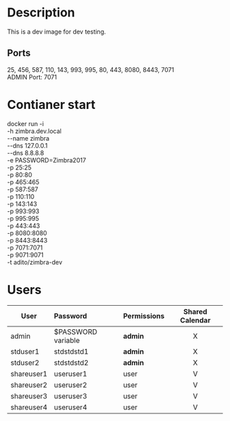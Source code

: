 # Description
This is a dev image for dev testing.

## Ports
25, 456, 587, 110, 143, 993, 995, 80, 443, 8080, 8443, 7071 \
ADMIN Port: 7071

# Contianer start

docker run -i \
-h zimbra.dev.local \
--name zimbra \
--dns 127.0.0.1 \
--dns 8.8.8.8 \
-e PASSWORD=Zimbra2017 \
-p 25:25 \
-p 80:80 \
-p 465:465 \
-p 587:587 \
-p 110:110 \
-p 143:143 \
-p 993:993 \
-p 995:995 \
-p 443:443 \
-p 8080:8080 \
-p 8443:8443 \
-p 7071:7071 \
-p 9071:9071 \
-t adito/zimbra-dev

# Users

| User          | Password           | Permissions  | Shared Calendar    |
| ------------- |:-------------      |:-------------|:------------------:|
| admin         | $PASSWORD variable |**admin**     |X                   | 
| stduser1      | stdstdstd1         |**admin**     |X                   |
| stduser2      | stdstdstd2         |**admin**     |X                   |
| shareuser1    | useruser1          |user          |V                   |
| shareuser2    | useruser2          |user          |V                   |
| shareuser3    | useruser3          |user          |V                   |
| shareuser4    | useruser4          |user          |V                   |
